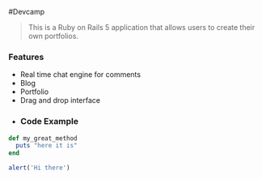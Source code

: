 #Devcamp


> This is a Ruby on Rails 5 application that allows users to create their own portfolios.
### Features

- Real time chat engine for comments
- Blog
- Portfolio
- Drag and drop interface
- ### Code Example

```ruby
def my_great_method
  puts "here it is"
end
```
```javascript
alert('Hi there')
